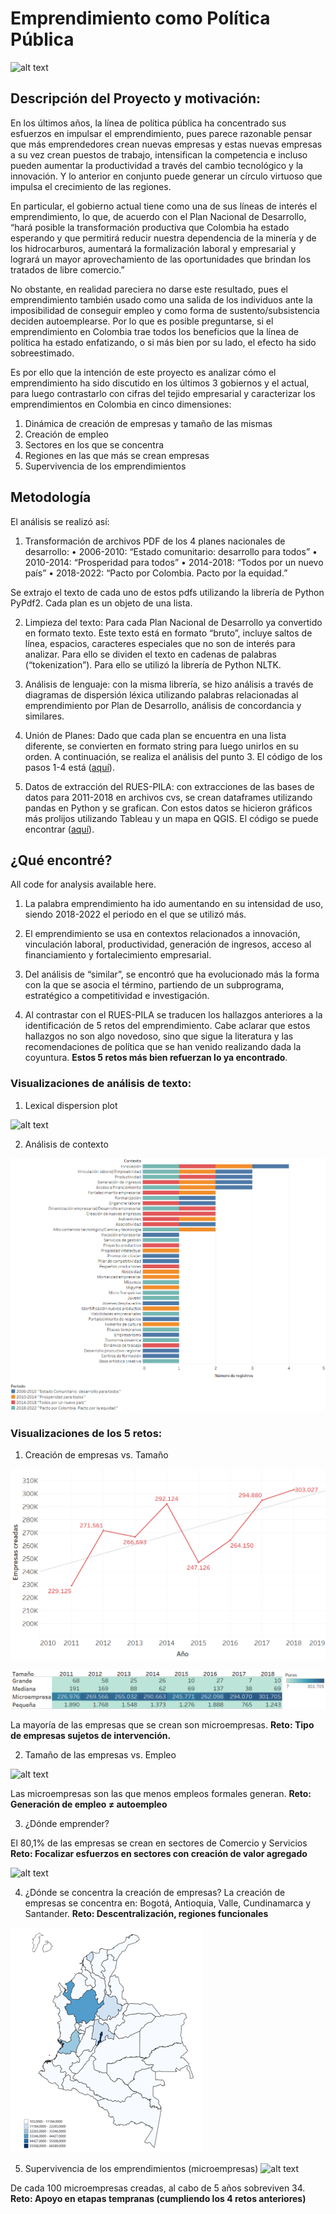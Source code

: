 # Emprendimiento como Política Pública #

![alt text](https://github.com/MonicaOrtizM/Trabajo_Final_MCPP/blob/master/Im%C3%A1genes/Word%20Art.png)

## Descripción del Proyecto y motivación: ##

En los últimos años, la línea de política pública ha concentrado sus esfuerzos en impulsar el emprendimiento, pues parece razonable pensar que más emprendedores crean nuevas empresas y estas nuevas empresas a su vez crean puestos de trabajo, intensifican la competencia e incluso pueden aumentar la productividad a través del cambio tecnológico y la innovación. Y lo anterior en conjunto puede generar un círculo virtuoso que impulsa el crecimiento de las regiones. 

En particular, el gobierno actual tiene como una de sus líneas de interés el emprendimiento, lo que, de acuerdo con el Plan Nacional de Desarrollo, “hará posible la transformación productiva que Colombia ha estado esperando y que permitirá reducir nuestra dependencia de la minería y de los hidrocarburos, aumentará la formalización laboral y empresarial y logrará un mayor aprovechamiento de las oportunidades que brindan los tratados de libre comercio.”

No obstante, en realidad pareciera no darse este resultado, pues el emprendimiento también usado como una salida de los individuos ante la imposibilidad de conseguir empleo y como forma de sustento/subsistencia deciden autoemplearse. Por lo que es posible preguntarse, si el emprendimiento en Colombia trae todos los beneficios que la línea de política ha estado enfatizando, o si más bien por su lado, el efecto ha sido sobreestimado. 

Es por ello que la intención de este proyecto es analizar cómo el emprendimiento ha sido discutido en los últimos 3 gobiernos y el actual, para luego contrastarlo con cifras del tejido empresarial y caracterizar los emprendimientos en Colombia en cinco dimensiones: 
1.	Dinámica de creación de empresas y tamaño de las mismas 
2.	Creación de empleo
3.	Sectores en los que se concentra 
4.	Regiones en las que más se crean empresas
5.	Supervivencia de los emprendimientos 


## Metodología ##

El análisis se realizó así: 
1.	Transformación de archivos PDF de los 4 planes nacionales de desarrollo: 
•	2006-2010: “Estado comunitario: desarrollo para todos”
•	2010-2014: “Prosperidad para todos”
•	2014-2018: “Todos por un nuevo país”
•	2018-2022: “Pacto por Colombia. Pacto por la equidad.”

Se extrajo el texto de cada uno de estos pdfs utilizando la librería de Python PyPdf2. Cada plan es un objeto de una lista.

2.	Limpieza del texto: Para cada Plan Nacional de Desarrollo ya convertido en formato texto. Este texto está en formato “bruto”, incluye saltos de línea, espacios, caracteres especiales que no son de interés para analizar. Para ello se dividen el texto en cadenas de palabras (“tokenization”). Para ello se utilizó la librería de Python NLTK. 

3.	Análisis de lenguaje: con la misma librería, se hizo análisis a través de diagramas de dispersión léxica utilizando palabras relacionadas al emprendimiento por Plan de Desarrollo, análisis de concordancia y similares. 

4. Unión de Planes: Dado que cada plan se encuentra en una lista diferente, se convierten en formato string para luego unirlos en su orden. A continuación, se realiza el análisis del punto 3. El código de los pasos 1-4 está ([aquí](https://github.com/MonicaOrtizM/Trabajo_Final_MCPP/blob/master/Programaci%C3%B3n/Trabajo%20Final_PND.zip)).

5.	Datos de extracción del RUES-PILA: con extracciones de las bases de datos para 2011-2018 en archivos cvs, se crean dataframes utilizando pandas en Python y se grafican. Con estos datos se hicieron gráficos más prolijos utilizando Tableau y un mapa en QGIS. El código se puede encontrar ([aquí](https://github.com/MonicaOrtizM/Trabajo_Final_MCPP/blob/master/Programaci%C3%B3n/Extracci%C3%B3n%20de%20Informaci%C3%B3n%20Empresarial.ipynb)). 

## ¿Qué encontré? ##

All code for analysis available here.
1. 	La palabra emprendimiento ha ido aumentando en su intensidad de uso, siendo 2018-2022 el periodo en el que se utilizó más. 

2. El emprendimiento se usa en contextos relacionados a innovación, vinculación laboral, productividad, generación de ingresos, acceso al financiamiento y fortalecimiento empresarial. 

3. Del análisis de “similar”, se encontró que ha evolucionado más la forma con la que se asocia el término, partiendo de un subprograma, estratégico a competitividad e investigación. 

4.	Al contrastar con el RUES-PILA se traducen los hallazgos anteriores a la identificación de 5 retos del emprendimiento. Cabe aclarar que estos hallazgos no son algo novedoso, sino que sigue la literatura y las recomendaciones de política que se han venido realizando dada la coyuntura. **Estos 5 retos más bien refuerzan lo ya encontrado**.

### Visualizaciones de análisis de texto: ### 

1. Lexical dispersion plot 

![alt text](https://github.com/MonicaOrtizM/Trabajo_Final_MCPP/blob/master/Im%C3%A1genes/Lexical%20Dispersion_1.png)

2. Análisis de contexto 

![alt text](https://github.com/MonicaOrtizM/Trabajo_Final_MCPP/blob/master/Im%C3%A1genes/Contexto.png)

### Visualizaciones de los 5 retos: ###
1.	Creación de empresas vs. Tamaño 

![alt text](https://github.com/MonicaOrtizM/Trabajo_Final_MCPP/blob/master/Im%C3%A1genes/Creaci%C3%B3n.png)

![alt text](https://github.com/MonicaOrtizM/Trabajo_Final_MCPP/blob/master/Im%C3%A1genes/Tama%C3%B1o.png)
 
La mayoría de las empresas que se crean son microempresas. 
**Reto: Tipo de empresas sujetos de intervención.** 

2.	Tamaño de las empresas vs. Empleo 

 ![alt text](https://github.com/MonicaOrtizM/Trabajo_Final_MCPP/blob/master/Im%C3%A1genes/Empleo.png)
 
Las microempresas son las que menos empleos formales generan. 
**Reto: Generación de empleo ≠ autoempleo**

3.	¿Dónde emprender?
 
El 80,1% de las empresas se crean en sectores de Comercio y Servicios
**Reto: Focalizar esfuerzos en sectores con creación de valor agregado**

 ![alt text](https://github.com/MonicaOrtizM/Trabajo_Final_MCPP/blob/master/Im%C3%A1genes/Sectores1.png)

4.	¿Dónde se concentra la creación de empresas?
La creación de empresas se concentra en: Bogotá, Antioquia, Valle, Cundinamarca y Santander. 
**Reto: Descentralización, regiones funcionales**

 ![alt text](https://github.com/MonicaOrtizM/Trabajo_Final_MCPP/blob/master/Mapa%20Colombia.PNG)

5.	Supervivencia de los emprendimientos (microempresas) 
 ![alt text](https://github.com/MonicaOrtizM/Trabajo_Final_MCPP/blob/master/Im%C3%A1genes/Supervivencia%20Microempresas.png)
 
De cada 100 microempresas creadas, al cabo de 5 años sobreviven 34. **Reto: Apoyo en etapas tempranas (cumpliendo los 4 retos anteriores)**
